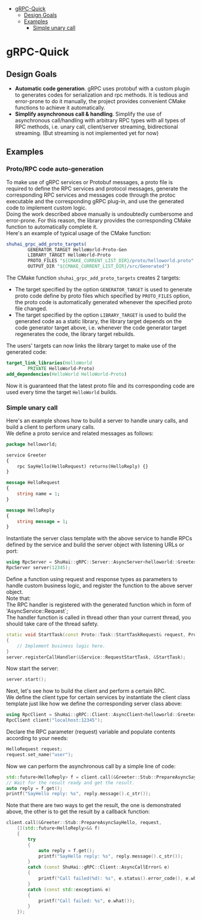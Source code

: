 - [gRPC-Quick](#grpc-quick)
    - [Design Goals](#design-goals)
    - [Examples](#examples)
        - [Simple unary call](#simple-unary-call)

# gRPC-Quick

## Design Goals

- **Automatic code generation**. gRPC uses protobuf with a custom plugin to generates codes for serialization and rpc
  methods. It is tedious and error-prone to do it manually, the project provides convenient CMake functions to achieve
  it automatically.
- **Simplify asynchronous call & handling**. Simplify the use of asynchronous call/handling with arbitrary RPC types
  with all types of RPC methods, i.e. unary call, client/server streaming, bidirectional streaming. (But streaming is
  not implemented yet for now)

## Examples

### Proto/RPC code auto-generation

To make use of gRPC services or Protobuf messages, a proto file is required to define the RPC services and protocol
messages, generate the corresponding RPC services and messages code through the protoc executable and the
corresponding gRPC plug-in, and use the generated code to implement custom logic.  
Doing the work described above manually is undoubtedly cumbersome and error-prone. For this reason, the library provides
the corresponding CMake function to automatically complete it.  
Here's an example of typical usage of the CMake function:

```cmake
shuhai_grpc_add_proto_targets(
        GENERATOR_TARGET HelloWorld-Proto-Gen
        LIBRARY_TARGET HelloWorld-Proto
        PROTO_FILES "${CMAKE_CURRENT_LIST_DIR}/proto/helloworld.proto"
        OUTPUT_DIR "${CMAKE_CURRENT_LIST_DIR}/src/Generated")
```

The CMake function ``shuhai_grpc_add_proto_targets`` creates 2 targets:

- The target specified by the option ``GENERATOR_TARGET`` is used to generate proto code define by proto files which
  specified by ``PROTO_FILES`` option, the proto code is automatically generated whenever the specified proto file
  changed.
- The target specified by the option ``LIBRARY_TARGET`` is used to build the generated code as a static library, the
  library target depends on the code generator target above, i.e. whenever the code generator target regenerates the
  code, the library target rebuilds.

The users' targets can now links the library target to make use of the generated code:

```cmake
target_link_libraries(HelloWorld
        PRIVATE HelloWorld-Proto)
add_dependencies(HelloWorld HelloWorld-Proto)
```

Now it is guaranteed that the latest proto file and its corresponding code are used every time the target ``HelloWorld``
builds.

### Simple unary call

Here's an example shows how to build a server to handle unary calls, and build a client to perform unary calls.  
We define a proto service and related messages as follows:

```protobuf
package helloworld;

service Greeter
{
    rpc SayHello(HelloRequest) returns(HelloReply) {}
}

message HelloRequest
{
    string name = 1;
}

message HelloReply
{
    string message = 1;
}
```

Instantiate the server class template with the above service to handle RPCs defined by the service and build the server
object with listening URLs or port:

```c++
using RpcServer = ShuHai::gRPC::Server::AsyncServer<helloworld::Greeter::AsyncService>;
RpcServer server(12345);
```

Define a function using request and response types as parameters to handle custom business logic, and register the
function to the above server object.  
Note that:  
The RPC handler is registered with the generated function which in form of 'AsyncService::Request<RpcName>`;  
The handler function is called in thread other than your current thread, you should take care of the thread safety.

```c++
static void StartTask(const Proto::Task::StartTaskRequest& request, Proto::Task::StartTaskReply& reply)
{
    // Implement business logic here.
}
server.registerCallHandler(&Service::RequestStartTask, &StartTask);
```

Now start the server:

```c++
server.start();
```

Next, let's see how to build the client and perform a certain RPC.  
We define the client type for certain services by instantiate the client class template just like how we define the
corresponding server class above:

```c++
using RpcClient = ShuHai::gRPC::Client::AsyncClient<helloworld::Greeter::Stub>;
RpcClient client("localhost:12345");
```

Declare the RPC parameter (request) variable and populate contents according to your needs:

```c++
HelloRequest request;
request.set_name("user");
```

Now we can perform the asynchronous call by a simple line of code:

```c++
std::future<HelloReply> f = client.call(&Greeter::Stub::PrepareAsyncSayHello, request);
// Wait for the result ready and get the result.
auto reply = f.get();
printf("SayHello reply: %s", reply.message().c_str());
```

Note that there are two ways to get the result, the one is demonstrated above, the other is to get the result by a
callback function:

```c++
client.call(&Greeter::Stub::PrepareAsyncSayHello, request,
    [](std::future<HelloReply>&& f)
    {
        try
        {
            auto reply = f.get();
            printf("SayHello reply: %s", reply.message().c_str());
        }
        catch (const ShuHai::gRPC::Client::AsyncCallError& e)
        {
            printf("Call failed(%d): %s", e.status().error_code(), e.what());
        }
        catch (const std::exception& e)
        {
            printf("Call failed: %s", e.what());
        }
    });
```

